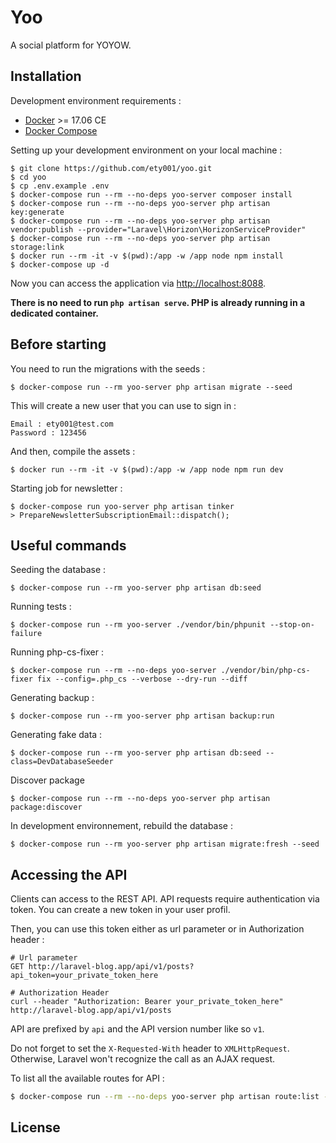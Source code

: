 # Yoo

A social platform for YOYOW.

## Installation

Development environment requirements :
- [Docker](https://www.docker.com) >= 17.06 CE
- [Docker Compose](https://docs.docker.com/compose/install/)

Setting up your development environment on your local machine :
```
$ git clone https://github.com/ety001/yoo.git
$ cd yoo
$ cp .env.example .env
$ docker-compose run --rm --no-deps yoo-server composer install
$ docker-compose run --rm --no-deps yoo-server php artisan key:generate
$ docker-compose run --rm --no-deps yoo-server php artisan vendor:publish --provider="Laravel\Horizon\HorizonServiceProvider"
$ docker-compose run --rm --no-deps yoo-server php artisan storage:link
$ docker run --rm -it -v $(pwd):/app -w /app node npm install
$ docker-compose up -d
```

Now you can access the application via [http://localhost:8088](http://localhost:8088).

**There is no need to run ```php artisan serve```. PHP is already running in a dedicated container.**

## Before starting
You need to run the migrations with the seeds :
```
$ docker-compose run --rm yoo-server php artisan migrate --seed
```

This will create a new user that you can use to sign in :
```
Email : ety001@test.com
Password : 123456
```

And then, compile the assets :
```
$ docker run --rm -it -v $(pwd):/app -w /app node npm run dev
```

Starting job for newsletter :
```
$ docker-compose run yoo-server php artisan tinker
> PrepareNewsletterSubscriptionEmail::dispatch();
```

## Useful commands
Seeding the database :
```
$ docker-compose run --rm yoo-server php artisan db:seed
```

Running tests :
```
$ docker-compose run --rm yoo-server ./vendor/bin/phpunit --stop-on-failure
```

Running php-cs-fixer :
```
$ docker-compose run --rm --no-deps yoo-server ./vendor/bin/php-cs-fixer fix --config=.php_cs --verbose --dry-run --diff
```

Generating backup :
```
$ docker-compose run --rm yoo-server php artisan backup:run
```

Generating fake data :
```
$ docker-compose run --rm yoo-server php artisan db:seed --class=DevDatabaseSeeder
```

Discover package
```
$ docker-compose run --rm --no-deps yoo-server php artisan package:discover
```

In development environnement, rebuild the database :
```
$ docker-compose run --rm yoo-server php artisan migrate:fresh --seed
```

## Accessing the API

Clients can access to the REST API. API requests require authentication via token. You can create a new token in your user profil.

Then, you can use this token either as url parameter or in Authorization header :

```
# Url parameter
GET http://laravel-blog.app/api/v1/posts?api_token=your_private_token_here

# Authorization Header
curl --header "Authorization: Bearer your_private_token_here" http://laravel-blog.app/api/v1/posts
```

API are prefixed by ```api``` and the API version number like so ```v1```.

Do not forget to set the ```X-Requested-With``` header to ```XMLHttpRequest```. Otherwise, Laravel won't recognize the call as an AJAX request.

To list all the available routes for API :

```bash
$ docker-compose run --rm --no-deps yoo-server php artisan route:list --path=api
```

## License

